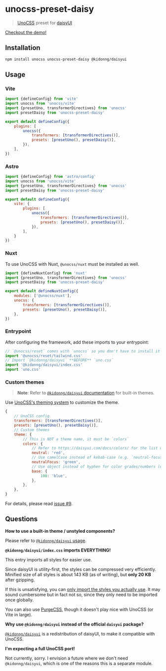 # unocss-preset-daisy

> [UnoCSS](https://github.com/unocss/unocss) preset for [daisyUI](https://github.com/saadeghi/daisyui)

[Checkout the demo!](https://unocss-preset-daisy.vercel.app/)

## Installation

```sh
npm install unocss unocss-preset-daisy @kidonng/daisyui
```

## Usage

### Vite

```js
import {defineConfig} from 'vite'
import unocss from 'unocss/vite'
import {presetUno, transformerDirectives} from 'unocss'
import presetDaisy from 'unocss-preset-daisy'

export default defineConfig({
	plugins: [
		unocss({
			transformers: [transformerDirectives()],
			presets: [presetUno(), presetDaisy()],
		}),
	],
})
```

### Astro

```js
import {defineConfig} from 'astro/config'
import unocss from 'unocss/vite'
import {presetUno, transformerDirectives} from 'unocss'
import presetDaisy from 'unocss-preset-daisy'

export default defineConfig({
	vite: {
		plugins: [
			unocss({
				transformers: [transformerDirectives()],
				presets: [presetUno(), presetDaisy()],
			}),
		],
	}
})
```

### Nuxt

To use UnoCSS with Nuxt, `@unocss/nuxt` must be installed as well.

```js
import {defineNuxtConfig} from 'nuxt'
import {presetUno, transformerDirectives} from 'unocss'
import presetDaisy from 'unocss-preset-daisy'

export default defineNuxtConfig({
	modules: ['@unocss/nuxt'],
	unocss: {
		transformers: [transformerDirectives()],
		presets: [presetUno(), presetDaisy()],
	},
})
```

### Entrypoint

After configuring the framework, add these imports to your entrypoint:

```js
// `@unocss/reset` comes with `unocss` so you don't have to install it separately
import '@unocss/reset/tailwind.css'
// Import `@kidonng/daisyui` **BEFORE** `uno.css`
import '@kidonng/daisyui/index.css'
import 'uno.css'
```

### Custom themes

> **Note**: Refer to [`@kidonng/daisyui` documentation](https://github.com/kidonng/daisyui#themes) for built-in themes.

Use [UnoCSS's theming system](https://github.com/unocss/unocss#extend-theme) to customize the theme.

```js
{
	// UnoCSS config
	transformers: [transformerDirectives()],
	presets: [presetUno(), presetDaisy()],
	// Custom themes
	theme: {
		// This is NOT a theme name, it must be `colors`
		colors: {
			// Refer to https://daisyui.com/docs/colors/ for the list of color names
			neutral: 'red',
			// Use camelCase instead of kebab-case (e.g. `neutral-focus`)
			neutralFocus: 'green',
			// Use object instead of hyphen for color grades/numbers (e.g. `base-100`)
			base: {
				100: 'blue',
			},
		},
	},
}
```

For details, please read [issue #9](https://github.com/kidonng/unocss-preset-daisy/issues/9#issuecomment-1452292840).

## Questions

**How to use a built-in theme / unstyled components?**

Please refer to [`@kidonng/daisyui` usage](https://github.com/kidonng/daisyui#usage).

**`@kidonng/daisyui/index.css` imports EVERYTHING!**

This entry imports all styles for easier use.

Since daisyUI is utility-first, the styles can be compressed very efficiently. Minified size of all styles is about 143 KB (as of writing), but **only 20 KB** after gzipping.

If this is unsatisfying, you can [only import the styles you actually use](https://github.com/kidonng/daisyui#usage). It may sound cumbersome but in fact not so, since they only need to be imported once globally.

You can also use [PurgeCSS](https://purgecss.com/), though it doesn't play nice with UnoCSS (or Vite in large).

**Why use `@kidonng/daisyui` instead of the official `daisyui` package?**

[`@kidonng/daisyui`](https://github.com/kidonng/daisyui) is a redistribution of daisyUI, to make it compatible with UnoCSS.

**I'm expecting a full UnoCSS port!**

Not currently, sorry. I envision a future where we don't need `@kidonng/daisyui`, which is one of the reasons this is a separate module.
